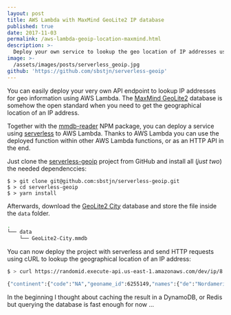 ```yaml
---
layout: post
title: AWS Lambda with MaxMind GeoLite2 IP database
published: true
date: 2017-11-03
permalink: /aws-lambda-geoip-location-maxmind.html
description: >-
  Deploy your own service to lookup the geo location of IP addresses using AWS Lambda and the MaxMind GeoLite2 City IP database.
image: >-
  /assets/images/posts/serverless_geoip.jpg
github: 'https://github.com/sbstjn/serverless-geoip'
---
```


You can easily deploy your very own API endpoint to lookup IP addresses for geo information using AWS Lambda. The [MaxMind GeoLite2](https://dev.maxmind.com/geoip/geoip2/geolite2/) database is somehow the open standard when you need to get the geographical location of an IP address.

Together with the [mmdb-reader](https://github.com/gosquared/mmdb-reader) NPM package, you can deploy a service using [serverless](https://serverless.com) to AWS Lambda. Thanks to AWS Lambda you can use the deployed function within other AWS Lambda functions, or as an HTTP API in the end.

Just clone the [serverless-geoip](https://github.com/sbstjn/serverless-geoip) project from GitHub and install all (*just two*) the needed dependenccies:

```
$ > git clone git@github.com:sbstjn/serverless-geoip.git
$ > cd serverless-geoip
$ > yarn install
```

Afterwards, download the [GeoLite2 City](http://dev.maxmind.com/geoip/geoip2/geolite2/) database and store the file inside the `data` folder.

```bash
.
└── data
    └── GeoLite2-City.mmdb
```

You can now deploy the project with serverless and send HTTP requests using cURL to lookup the geographical location of an IP address:


```bash
$ > curl https://randomid.execute-api.us-east-1.amazonaws.com/dev/ip/8.8.8.8

{"continent":{"code":"NA","geoname_id":6255149,"names":{"de":"Nordamerika","en":"North America", …
```

In the beginning I thought about caching the result in a DynamoDB, or Redis but querying the database is fast enough for now …